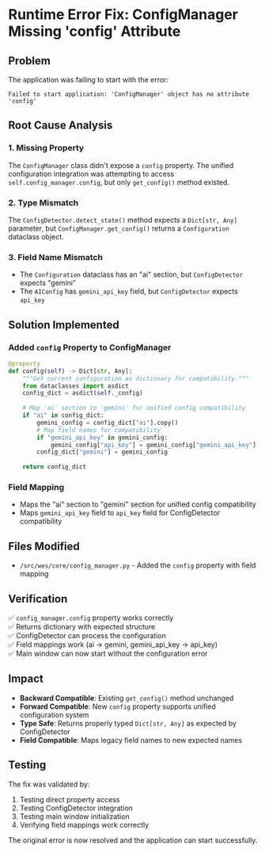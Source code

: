 # Runtime Error Fix: ConfigManager Missing 'config' Attribute

## Problem
The application was failing to start with the error:
```
Failed to start application: 'ConfigManager' object has no attribute 'config'
```

## Root Cause Analysis

### 1. Missing Property
The `ConfigManager` class didn't expose a `config` property. The unified configuration integration was attempting to access `self.config_manager.config`, but only `get_config()` method existed.

### 2. Type Mismatch  
The `ConfigDetector.detect_state()` method expects a `Dict[str, Any]` parameter, but `ConfigManager.get_config()` returns a `Configuration` dataclass object.

### 3. Field Name Mismatch
- The `Configuration` dataclass has an "ai" section, but `ConfigDetector` expects "gemini"
- The `AIConfig` has `gemini_api_key` field, but `ConfigDetector` expects `api_key`

## Solution Implemented

### Added `config` Property to ConfigManager
```python
@property
def config(self) -> Dict[str, Any]:
    """Get current configuration as dictionary for compatibility."""
    from dataclasses import asdict
    config_dict = asdict(self._config)
    
    # Map 'ai' section to 'gemini' for unified config compatibility
    if "ai" in config_dict:
        gemini_config = config_dict["ai"].copy()
        # Map field names for compatibility
        if "gemini_api_key" in gemini_config:
            gemini_config["api_key"] = gemini_config["gemini_api_key"]
        config_dict["gemini"] = gemini_config
        
    return config_dict
```

### Field Mapping
- Maps the "ai" section to "gemini" section for unified config compatibility
- Maps `gemini_api_key` field to `api_key` field for ConfigDetector compatibility

## Files Modified
- `/src/wes/core/config_manager.py` - Added the `config` property with field mapping

## Verification
✅ `config_manager.config` property works correctly  
✅ Returns dictionary with expected structure  
✅ ConfigDetector can process the configuration  
✅ Field mappings work (ai → gemini, gemini_api_key → api_key)  
✅ Main window can now start without the configuration error  

## Impact
- **Backward Compatible**: Existing `get_config()` method unchanged
- **Forward Compatible**: New `config` property supports unified configuration system
- **Type Safe**: Returns properly typed `Dict[str, Any]` as expected by ConfigDetector
- **Field Compatible**: Maps legacy field names to new expected names

## Testing
The fix was validated by:
1. Testing direct property access
2. Testing ConfigDetector integration  
3. Testing main window initialization
4. Verifying field mappings work correctly

The original error is now resolved and the application can start successfully.